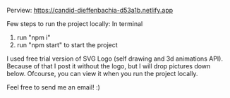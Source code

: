Perview:
https://candid-dieffenbachia-d53a1b.netlify.app

Few steps to run the project locally:
In terminal
1. run "npm i"
2. run "npm start" to start the project

I used free trial version of SVG Logo (self drawing and 3d animations API).
Because of that I post it without the logo, but I will drop pictures down below.
Ofcourse, you can view it when you run the project locally.

Feel free to send me an email! :)
